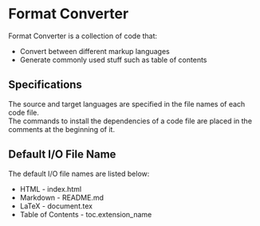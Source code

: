 # Format Converter

Format Converter is a collection of code that:
- Convert between different markup languages
- Generate commonly used stuff such as table of contents

## Specifications

The source and target languages are specified in the file names of each code file.\
The commands to install the dependencies of a code file are placed in the comments at the beginning of it.

## Default I/O File Name
The default I/O file names are listed below:

* HTML \- index.html
* Markdown \- README.md
* LaTeX \- document.tex
* Table of Contents \- toc.extension_name
